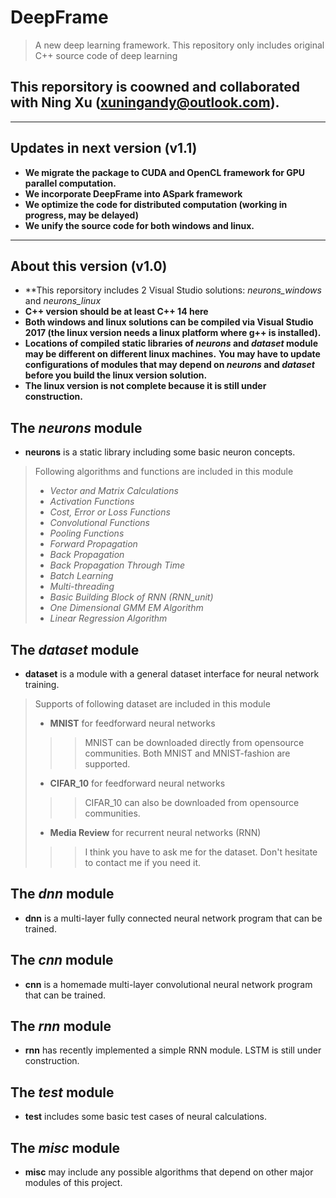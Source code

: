 # DeepFrame
> A new deep learning framework. This repository only includes original C++ source code of deep learning
## This reporsitory is coowned and collaborated with Ning Xu (xuningandy@outlook.com).
-----------
## Updates in next version (v1.1)
- **We migrate the package to CUDA and OpenCL framework for GPU parallel computation.**
- **We incorporate DeepFrame into ASpark framework**
- **We optimize the code for distributed computation (working in progress, may be delayed)**
- **We unify the source code for both windows and linux.**
------------
## About this version (v1.0)
- **This reporsitory includes 2 Visual Studio solutions: *neurons_windows* and *neurons_linux*
- **C++ version should be at least C++ 14 here**
- **Both windows and linux solutions can be compiled via Visual Studio 2017 (the linux version needs a linux platform where g++ is installed).**
- **Locations of compiled static libraries of *neurons* and *dataset* module may be different on different linux machines.**
**You may have to update configurations of modules that may depend on *neurons* and *dataset* before you build the linux version solution.** 
- **The linux version is not complete because it is still under construction.**

## The *neurons* module
- **neurons** is a static library including some basic neuron concepts.
> Following algorithms and functions are included in this module
> - *Vector and Matrix Calculations*
> - *Activation Functions*
> - *Cost, Error or Loss Functions*
> - *Convolutional Functions*
> - *Pooling Functions*
> - *Forward Propagation*
> - *Back Propagation*
> - *Back Propagation Through Time*
> - *Batch Learning*
> - *Multi-threading*
> - *Basic Building Block of RNN (RNN_unit)*
> - *One Dimensional GMM EM Algorithm*
> - *Linear Regression Algorithm*

## The *dataset* module 
- **dataset** is a module with a general dataset interface for neural network training.
> Supports of following dataset are included in this module
> - **MNIST** for feedforward neural networks
>>> MNIST can be downloaded directly from opensource communities.
>>> Both MNIST and MNIST-fashion are supported.
> - **CIFAR_10** for feedforward neural networks
>>> CIFAR_10 can also be downloaded from opensource communities.
>>> 
> - **Media Review** for recurrent neural networks (RNN)
>>> I think you have to ask me for the dataset. Don't hesitate to contact me if you need it.

## The *dnn* module
- **dnn** is a multi-layer fully connected neural network program that can be trained.

## The *cnn* module
- **cnn** is a homemade multi-layer convolutional neural network program that can be trained.

## The *rnn* module
- **rnn** has recently implemented a simple RNN module. LSTM is still under construction.

## The *test* module
- **test** includes some basic test cases of neural calculations.

## The *misc* module
- **misc** may include any possible algorithms that depend on other major modules of this project.
